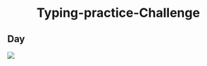 <h1 align="center">Typing-practice-Challenge</h1>
<h2>Day</h2>
<img align="center"  src = "day1"><br><br>

